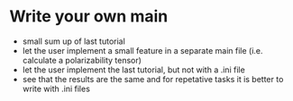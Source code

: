 # Write your own main

- small sum up of last tutorial
- let the user implement a small feature in a separate main file (i.e. calculate a polarizability tensor)
- let the user implement the last tutorial, but not with a .ini file
- see that the results are the same and for repetative tasks it is better to write with .ini files
